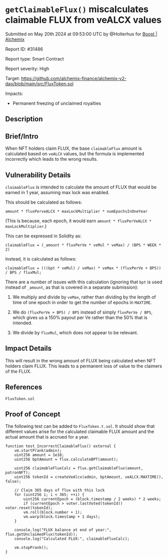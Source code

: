 
# `getClaimableFlux()` miscalculates claimable FLUX from veALCX values

Submitted on May 20th 2024 at 09:53:00 UTC by @Holterhus for [Boost | Alchemix](https://immunefi.com/bounty/alchemix-boost/)

Report ID: #31486

Report type: Smart Contract

Report severity: High

Target: https://github.com/alchemix-finance/alchemix-v2-dao/blob/main/src/FluxToken.sol

Impacts:
- Permanent freezing of unclaimed royalties

## Description
## Brief/Intro

When NFT holders claim FLUX, the base `claimableFlux` amount is calculated based on `veALCX` values, but the formula is implemented incorrectly which leads to the wrong results.

## Vulnerability Details

`claimableFlux` is intended to calculate the amount of FLUX that would be earned in 1 year, assuming max lock was enabled.

This should be calculated as follows:

`amount * fluxPerveALCX * maxLockMultiplier * numEpochsInOneYear`

(This is because, each epoch, it would earn `amount * fluxPerVeALCX * maxLockMultiplier`.)

This can be expressed in Solidity as:
```solidity
claimableFlux = (_amount * fluxPerVe * veMul * veMax) / (BPS * WEEK * 2)
```

Instead, it is calculated as follows:
```solidity
claimableFlux = (((bpt * veMul) / veMax) * veMax * (fluxPerVe + BPS)) / BPS / fluxMul;
```

There are a number of issues with this calculation (ignoring that `bpt` is used instead of `_amount`, as that is covered in a separate submission):

1) We multiply and divide by `veMax`, rather than dividing by the length of time of one epoch in order to get the number of epochs in `MAXTIME`.

2) We do `(fluxPerVe + BPS) / BPS` instead of simply `fluxPerVe / BPS`, which gives us a 150% payout per Ve rather than the 50% that is intended.

3) We divide by `fluxMul`, which does not appear to be relevant.

## Impact Details

This will result in the wrong amount of FLUX being calculated when NFT holders claim FLUX. This leads to a permanent loss of value to the claimers of the FLUX.

## References

`FluxToken.sol`


## Proof of Concept

The following test can be added to `FluxToken.t.sol`. It should show that different values arise for the calculated claimable FLUX amount and the actual amount that is accrued for a year.

```
function test_IncorrectClaimableFlux() external {
    vm.startPrank(admin);
    uint256 amount = 1e18;
    uint256 bptAmount = flux.calculateBPT(amount);

    uint256 claimableFluxCalc = flux.getClaimableFlux(amount, patronNFT);
    uint256 tokenId = createVeAlcx(admin, bptAmount, veALCX.MAXTIME(), false);

    // Claim 365 days of flux with this lock
    for (uint256 i; i < 365; ++i) {
        uint256 currentEpoch = (block.timestamp / 2 weeks) * 2 weeks;
        if (currentEpoch > voter.lastVoted(tokenId)) voter.reset(tokenId);
        vm.roll(block.number + 1);
        vm.warp(block.timestamp + 1 days);
    }

    console.log("FLUX balance at end of year:", flux.getUnclaimedFlux(tokenId));
    console.log("Calculated FLUX:", claimableFluxCalc);

    vm.stopPrank();
}
```
